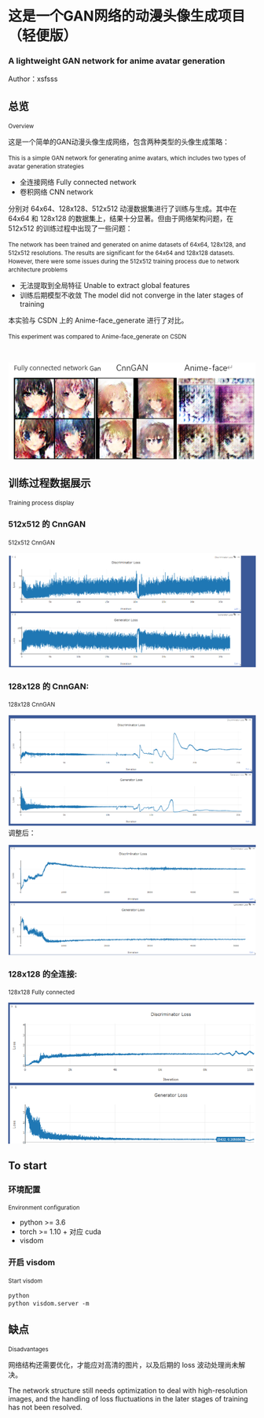 # 这是一个GAN网络的动漫头像生成项目（轻便版）

### A lightweight GAN network for anime avatar generation

Author：xsfsss

## 总览

<small>Overview</small>

这是一个简单的GAN动漫头像生成网络，包含两种类型的头像生成策略：

<small>This is a simple GAN network for generating anime avatars, which includes two types of avatar generation strategies</small>

- 全连接网络   	Fully connected network
- 卷积网络           CNN network

分别对 64x64、128x128、512x512 动漫数据集进行了训练与生成。其中在 64x64 和 128x128 的数据集上，结果十分显著。但由于网络架构问题，在 512x512 的训练过程中出现了一些问题：

<small>The network has been trained and generated on anime datasets of 64x64,  128x128, and 512x512 resolutions. The results are significant for the  64x64 and 128x128 datasets. However, there were some issues during the  512x512 training process due to network architecture problems</small>

- 无法提取到全局特征    Unable to extract global features
- 训练后期模型不收敛    The model did not converge in the later stages of training

本实验与 CSDN 上的 Anime-face_generate 进行了对比。

<small>This experiment was compared to Anime-face_generate on CSDN</small>

​										

![1](readmeimgs\1.png)

## 训练过程数据展示

<small>Training process display</small>

### 512x512 的 CnnGAN

<small>512x512 CnnGAN</small>

![2](readmeimgs\2.png)

### 128x128 的 CnnGAN:

<small>128x128 CnnGAN</small>

![3](readmeimgs\3.png)调整后：

![4](readmeimgs\4.png)

### 128x128 的全连接:

<small>128x128 Fully connected</small>

![5](readmeimgs\5.png)

## To start

### 环境配置

<small>Environment configuration</small>

- python >= 3.6
- torch >= 1.10 + 对应 cuda
- visdom

### 开启 visdom

<small>Start visdom</small>

```
python
python visdom.server -m
```

## 缺点

<small>Disadvantages</small>

网络结构还需要优化，才能应对高清的图片，以及后期的 loss 波动处理尚未解决。

The network structure still needs optimization to deal with  high-resolution images, and the handling of loss fluctuations in the  later stages of training has not been resolved.
